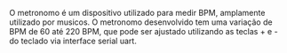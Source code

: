 O metronomo é um dispositivo utilizado para medir BPM, amplamente utilizado por musicos.
O metronomo desenvolvido tem uma variação de BPM de 60 até 220 BPM, que pode ser ajustado utilizando as teclas + e - do teclado via interface serial uart.

